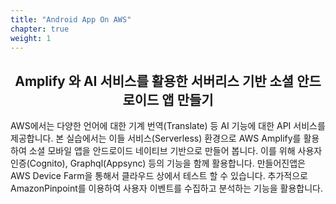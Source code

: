 ```yaml
---
title: "Android App On AWS"
chapter: true
weight: 1
---
```


<div style="text-align: center"><h2>Amplify 와 AI 서비스를 활용한 서버리스 기반 소셜 안드로이드 앱 만들기</h2></div>


AWS에서는 다양한 언어에 대한 기계 번역(Translate) 등 AI 기능에 대한 API 서비스를 제공합니다. 본 실습에서는 이들 서비스(Serverless) 환경으로 AWS Amplify를 활용하여 소셜 모바일 앱을 안드로이드 네이티브 기반으로 만들어 봅니다. 이를 위해 사용자 인증(Cognito), Graphql(Appsync) 등의 기능을 함께 활용합니다. 만들어진앱은 AWS Device Farm을 통해서 클라우드 상에서 테스트 할 수 있습니다. 추가적으로 AmazonPinpoint를 이용하여 사용자 이벤트를 수집하고 분석하는 기능을 활용합니다.

